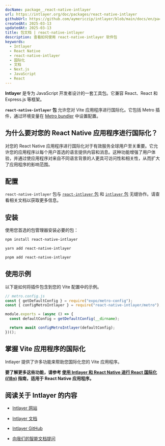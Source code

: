 ```yaml
---
docName: package__react-native-intlayer
url: https://intlayer.org/doc/packages/react-native-intlayer
githubUrl: https://github.com/aymericzip/intlayer/blob/main/docs/en/packages/react-native-intlayer/index.md
createdAt: 2025-03-13
updatedAt: 2025-03-13
title: 包文档 | react-native-intlayer
description: 查看如何使用 react-native-intlayer 软件包
keywords:
  - Intlayer
  - React Native
  - react-native-intlayer
  - 国际化
  - 文档
  - Next.js
  - JavaScript
  - React
---
```


**Intlayer** 是专为 JavaScript 开发者设计的一套工具包。它兼容 React、React 和 Express.js 等框架。

**`react-native-intlayer` 包** 允许您对 Vite 应用程序进行国际化。它包括 Metro 插件，通过环境变量在 [Metro bundler](https://docs.expo.dev/guides/customizing-metro/) 中设置配置。

## 为什么要对您的 React Native 应用程序进行国际化？

对您的 React Native 应用程序进行国际化对于有效服务全球用户至关重要。它允许您的应用程序以每个用户首选的语言提供内容和消息。这种功能增强了用户体验，并通过使应用程序对来自不同语言背景的人更具可访问性和相关性，从而扩大了应用程序的影响范围。

## 配置

`react-native-intlayer` 包与 [`react-intlayer` 包](https://github.com/aymericzip/intlayer/blob/main/docs/zh/packages/react-intlayer/index.md) 和 [`intlayer` 包](https://github.com/aymericzip/intlayer/blob/main/docs/zh/packages/intlayer/index.md) 无缝协作。请查看相关文档以获取更多信息。

## 安装

使用您首选的包管理器安装必要的包：

```bash packageManager="npm"
npm install react-native-intlayer
```

```bash packageManager="yarn"
yarn add react-native-intlayer
```

```bash packageManager="pnpm"
pnpm add react-native-intlayer
```

## 使用示例

以下是如何将插件包含到您的 Vite 配置中的示例。

```js
// metro.config.js
const { getDefaultConfig } = require("expo/metro-config");
const { configMetroIntlayer } = require("react-native-intlayer/metro");

module.exports = (async () => {
  const defaultConfig = getDefaultConfig(__dirname);

  return await configMetroIntlayer(defaultConfig);
})();
```

## 掌握 Vite 应用程序的国际化

Intlayer 提供了许多功能来帮助您国际化您的 Vite 应用程序。

**要了解更多这些功能，请参考 [使用 Intlayer 和 React Native 进行 React 国际化 (i18n)](https://github.com/aymericzip/intlayer/blob/main/docs/zh/intlayer_with_react_native+expo.md) 指南，适用于 React Native 应用程序。**

## 阅读关于 Intlayer 的内容

- [Intlayer 网站](https://intlayer.org)
- [Intlayer 文档](https://intlayer.org/doc)
- [Intlayer GitHub](https://github.com/aymericzip/intlayer)

- [向我们的智能文档提问](https://intlayer.org/docchat)
